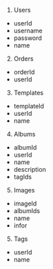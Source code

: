 1. Users
- userId
- username
- password
- name

2. Orders
- orderId
- userId

3. Templates
- templateId
- userId
- name

4. Albums
- albumId
- userId
- name
- description
- tagIds

5. Images
- imageId
- albumIds
- name
- infor


5. Tags
- userId
- name
